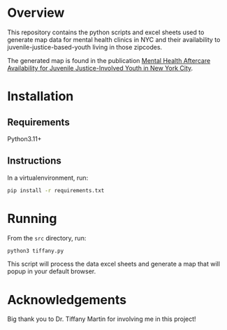 # Overview
This repository contains the python scripts and excel sheets used to generate map data for mental health clinics in NYC and their availability to juvenile-justice-based-youth living in those zipcodes. 

The generated map is found in the publication [Mental Health Aftercare Availability for Juvenile Justice-Involved Youth in New York City](https://pubmed.ncbi.nlm.nih.gov/38981625/). 

# Installation
## Requirements
Python3.11+

## Instructions
In a virtualenvironment, run: 

```bash
pip install -r requirements.txt
```

# Running
From the `src` directory, run: 

```bash
python3 tiffany.py
```
This script will process the data excel sheets and generate a map that will popup in your default browser. 

# Acknowledgements
Big thank you to Dr. Tiffany Martin for involving me in this project!